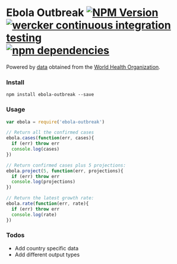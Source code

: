 # Ebola Outbreak [![NPM Version](http://img.shields.io/npm/v/ebola-outbreak.svg?style=flat-square)](https://www.npmjs.org/package/ebola-outbreak) [![wercker continuous integration testing](http://img.shields.io/wercker/ci/546b83aba60c33c27c02add4.svg?style=flat-square)](https://app.wercker.com/project/bykey/424955e2b6029e7fbc3412bcc63d833f) [![npm dependencies](http://img.shields.io/david/montanaflynn/ebola-outbreak.svg?style=flat-square)](https://david-dm.org/montanaflynn/ebola-outbreak)

Powered by [data](https://github.com/montanaflynn/ebola-outbreak-data) obtained from the [World Health Organization](http://www.who.int/en/). 

### Install

```shell
npm install ebola-outbreak --save
```

### Usage

```javascript
var ebola = require('ebola-outbreak')

// Return all the confirmed cases
ebola.cases(function(err, cases){
  if (err) throw err
  console.log(cases)
})

// Return confirmed cases plus 5 projections:
ebola.project(5, function(err, projections){
  if (err) throw err
  console.log(projections)
})

// Return the latest growth rate:
ebola.rate(function(err, rate){
  if (err) throw err
  console.log(rate)
})

```

### Todos

- Add country specific data
- Add different output types

